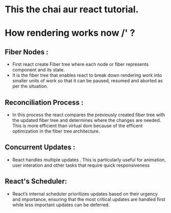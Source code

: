 # This the chai aur react tutorial.

# How rendering works now /' ?

## Fiber Nodes :

- First react create Fiber tree  where each node or fiber represents component and its state. 
- It is the fiber tree that enables react to break down rendering work into smaller units of work so that it can be paused, resumed and aborted as per the situation.

## Reconciliation Process :

- In this process the react compares the previously created fiber tree with the updated fiber tree and determines where the changes are needed. This is more efficient than virtual dom because of the efficent optimization in the fiber tree architecture.

## Concurrent Updates :

- React handles multiple updates . This is particularly useful for animation, user interation and other tasks that require quick responsiveness

## React's Scheduler:

- React’s internal scheduler prioritizes updates based on their urgency and importance, ensuring that the most critical updates are handled first while less important updates can be deferred.